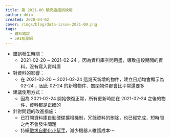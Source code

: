 ```yaml
---
title: 第 2021-00 號爬蟲錯誤說明
author: ddio
created: 2020-04-02
cover: /imgs/blog/data-issue-2021-00.png
tags:
  - 資料錯誤
  - 591租屋網
---
```


- 錯誤發生時間：
  - 2021-02-20 ~ 2021-02-24 ，因為資料庫空間用盡，導致這段期間的資料，沒有寫入資料庫
- 對資料的影響：
  - 在 2021-02-20 ~ 2021-02-24 這幾天新增的物件，建立日期均會顯示為 02-24 ，因此 02-24 的新增物件、關閉物件都會比平常還要多
- 建議使用方式：
  - 因為 2021-02-24 開始恢復正常，所有更新時間在 2021-02-24 之後的物件，資料都是正確的
- 針對問題的改進措施：
  - 已打開資料庫自動硬碟擴增機制，冗餘資料的刪除，也已經完成，短時間之內不會發生問題
  - 持續[徵求自動化小幫手](/blog/post/2020-09-automation-help-needed/)，減少機器人維護成本～
